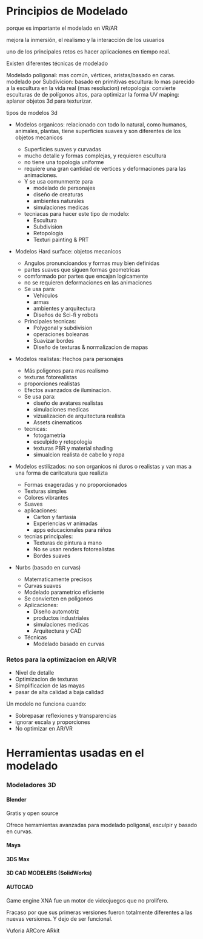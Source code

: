 # Principios de Modelado

porque es importante el modelado en VR/AR

mejora la inmersión, el realismo y la interacción de los usuarios

uno de los principales retos es hacer aplicaciones en tiempo real. 

Existen diferentes técnicas de modelado

Modelado poligonal: mas común, vértices, aristas/basado en caras. 
modelado por Subdivicion: basado en primitivas 
escultura: lo mas parecido a la escultura en la vida real (mas resolucion)
retopologia: convierte esculturas de de polígonos altos, para optimizar la forma
UV maping: aplanar objetos 3d para texturizar. 

tipos de modelos 3d

* Modelos organicos: relacionado con todo lo natural, como humanos, animales, plantas, tiene superficies suaves y son diferentes de los objetos mecanicos
	* Superficies suaves y curvadas
	* mucho detalle y formas complejas, y requieren escultura
	* no tiene una topologia uniforme
	* requiere una gran cantidad de vertices y deformaciones para las animaciones. 
	* Y se usa comunmente para 
		* modelado de personajes
		* diseño de creaturas
		* ambientes naturales
		* simulaciones medicas
	* tecniacas para hacer este tipo de modelo:
		* Escultura
		* Subdivision 
		* Retopologia
		* Texturi painting & PRT

* Modelos Hard surface: objetos mecanicos
	* Angulos pronuncioandos y formas muy bien definidas
	* partes suaves que siguen formas geometricas
	* comformado por partes que encajan logicamente
	* no se requieren deformaciones en las animaciones
	* Se usa para: 
		* Vehiculos
		* armas
		* ambientes y arquitectura
		* Diseños de Sci-fi y robots
	* Principales tecnicas: 
		* Polygonal y subdivision
		* operaciones boleanas 
		* Suavizar bordes
		* Diseño de texturas & normalizacion de mapas

* Modelos realistas: Hechos para personajes
	* Más poligonos para mas realismo
	* texturas fotorealistas
	* proporciones realistas
	* Efectos avanzados de iluminacion.
	* Se usa para: 
		* diseño de avatares realistas
		* simulaciones medicas
		* vizualizacion de arquitectura realista
		* Assets cinematicos
	* tecnicas: 
		* fotogametria
		* esculpido y retopologia
		* texturas PBR y material shading
		* simualcion realista de cabello y ropa

* Modelos estilizados: no son organicos ni duros o realistas y van mas a una forma de caritcatura que realizta
	* Formas exageradas y no proporcionados
	* Texturas simples
	* Colores vibrantes
	* Suaves
	* aplicaciones: 
		* Carton y fantasia
		* Experiencias vr animadas
		* apps educacionales para niños
	* tecnias principales:
		* Texturas de pintura a mano
		* No se usan renders fotorealistas
		* Bordes suaves

* Nurbs (basado en curvas)
	* Matematicamente precisos
	* Curvas suaves
	* Modelado parametrico eficiente
	* Se convierten en poligonos
	* Aplicaciones: 
		* Diseño automotriz
		* productos industriales
		* simulaciones medicas
		* Arquitectura y CAD
	* Técnicas
		* Modelado basado en curvas

### Retos para la optimizacion en AR/VR

* Nivel de detalle
* Optimizacion de texturas
* Simplificacion de las mayas
* pasar de alta calidad a baja calidad

Un modelo no funciona cuando:

* Sobrepasar reflexiones y transparencias
* ignorar escala y proporciones
* No optimizar en AR/VR


# Herramientas usadas en el modelado

### Modeladores 3D

#### Blender

Gratis y open source

Ofrece herramientas avanzadas para modelado poligonal, esculpir y basado en curvas. 

#### Maya

#### 3DS Max

#### 3D CAD MODELERS (SolidWorks)

#### AUTOCAD

Game engine XNA fue un motor de videojuegos que no prolifero. 

Fracaso por que sus primeras versiones fueron totalmente diferentes a las nuevas versiones. Y dejo de ser funcional. 

Vuforia
ARCore
ARkit




